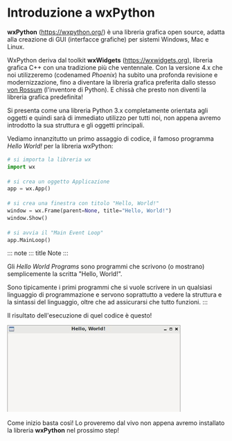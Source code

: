 
# Introduzione a wxPython

**wxPython** (<https://wxpython.org/>) è una libreria grafica open
source, adatta alla creazione di GUI (interfacce grafiche) per sistemi
Windows, Mac e Linux.

WxPython deriva dal toolkit **wxWidgets** (<https://wxwidgets.org>),
libreria grafica C++ con una tradizione più che ventennale. Con la
versione 4.x che noi utilizzeremo (codenamed *Phoenix*) ha subìto una
profonda revisione e modernizzazione, fino a diventare la libreria
grafica preferita dallo stesso [von
Rossum](https://it.wikipedia.org/wiki/Guido_van_Rossum) (l\'inventore di
Python). E chissà che presto non diventi la libreria grafica
predefinita!

Si presenta come una libreria Python 3.x completamente orientata agli
oggetti e quindi sarà di immediato utilizzo per tutti noi, non appena
avremo introdotto la sua struttura e gli oggetti principali.

Vediamo innanzitutto un primo assaggio di codice, il famoso programma
*Hello World!* per la libreria wxPython:

``` python
# si importa la libreria wx
import wx

# si crea un oggetto Applicazione
app = wx.App()

# si crea una finestra con titolo "Hello, World!"
window = wx.Frame(parent=None, title="Hello, World!")
window.Show()

# si avvia il "Main Event Loop"
app.MainLoop()
```

::: note
::: title
Note
:::

Gli *Hello World Programs* sono programmi che scrivono (o mostrano)
semplicemente la scritta \"Hello, World!\".

Sono tipicamente i primi programmi che si vuole scrivere in un qualsiasi
linguaggio di programmazione e servono soprattutto a vedere la struttura
e la sintassi del linguaggio, oltre che ad assicurarsi che tutto
funzioni.
:::

Il risultato dell\'esecuzione di quel codice è questo!

![image](images/first_wxpython_code.jpg)

Come inizio basta così! Lo proveremo dal vivo non appena avremo
installato la libreria **wxPython** nel prossimo step!
